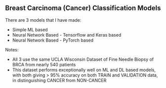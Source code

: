 ## Breast Carcinoma (Cancer) Classification Models



There are 3 models that I have made:

* Simple ML based
* Neural Network Based - Tensorflow and Keras based
* Neural Network Based - PyTorch based



Notes:

* All 3 use the same UCLA Wisconsin Dataset of Fine Needle Biopsy of BRCA from nearly 540 patients
* This dataset performs exceptionally well on ML and DL based models, with both giving > 95% accuracy on both TRAIN and VALIDATION data, in distinguishing CANCER from NON-CANCER
